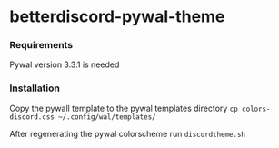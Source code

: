 # betterdiscord-pywal-theme

### Requirements
Pywal version 3.3.1 is needed

### Installation
Copy the pywall template to the pywal templates directory
`cp colors-discord.css ~/.config/wal/templates/`

After regenerating the pywal colorscheme run `discordtheme.sh`

